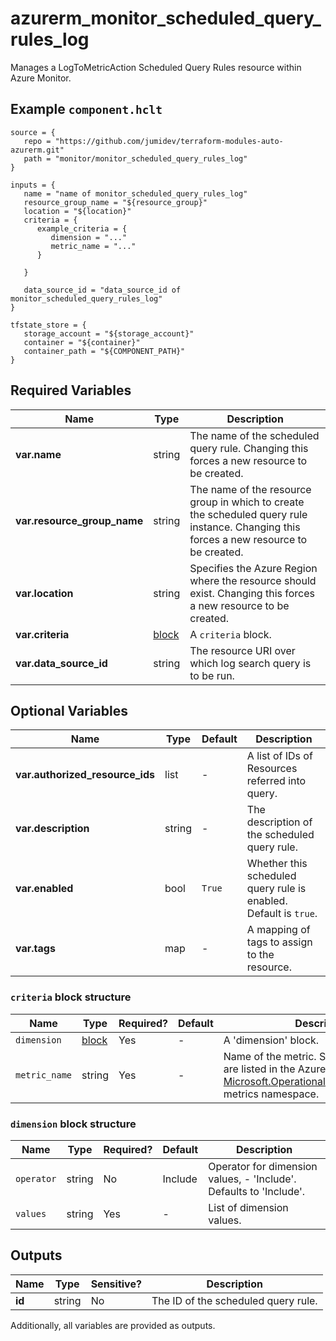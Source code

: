 # azurerm_monitor_scheduled_query_rules_log

Manages a LogToMetricAction Scheduled Query Rules resource within Azure Monitor.

## Example `component.hclt`

```hcl
source = {
   repo = "https://github.com/jumidev/terraform-modules-auto-azurerm.git" 
   path = "monitor/monitor_scheduled_query_rules_log" 
}

inputs = {
   name = "name of monitor_scheduled_query_rules_log" 
   resource_group_name = "${resource_group}" 
   location = "${location}" 
   criteria = {
      example_criteria = {
         dimension = "..."   
         metric_name = "..."   
      }
  
   }
 
   data_source_id = "data_source_id of monitor_scheduled_query_rules_log" 
}

tfstate_store = {
   storage_account = "${storage_account}" 
   container = "${container}" 
   container_path = "${COMPONENT_PATH}" 
}

```

## Required Variables

| Name | Type |  Description |
| ---- | --------- |  ----------- |
| **var.name** | string |  The name of the scheduled query rule. Changing this forces a new resource to be created. | 
| **var.resource_group_name** | string |  The name of the resource group in which to create the scheduled query rule instance. Changing this forces a new resource to be created. | 
| **var.location** | string |  Specifies the Azure Region where the resource should exist. Changing this forces a new resource to be created. | 
| **var.criteria** | [block](#criteria-block-structure) |  A `criteria` block. | 
| **var.data_source_id** | string |  The resource URI over which log search query is to be run. | 

## Optional Variables

| Name | Type |  Default  |  Description |
| ---- | --------- |  ----------- | ----------- |
| **var.authorized_resource_ids** | list |  -  |  A list of IDs of Resources referred into query. | 
| **var.description** | string |  -  |  The description of the scheduled query rule. | 
| **var.enabled** | bool |  `True`  |  Whether this scheduled query rule is enabled. Default is `true`. | 
| **var.tags** | map |  -  |  A mapping of tags to assign to the resource. | 

### `criteria` block structure

| Name | Type | Required? | Default | Description |
| ---- | ---- | --------- | ------- | ----------- |
| `dimension` | [block](#criteria-block-structure) | Yes | - | A 'dimension' block. |
| `metric_name` | string | Yes | - | Name of the metric. Supported metrics are listed in the Azure Monitor [Microsoft.OperationalInsights/workspaces](https://docs.microsoft.com/azure/azure-monitor/platform/metrics-supported#microsoftoperationalinsightsworkspaces) metrics namespace. |

### `dimension` block structure

| Name | Type | Required? | Default | Description |
| ---- | ---- | --------- | ------- | ----------- |
| `operator` | string | No | Include | Operator for dimension values, - 'Include'. Defaults to 'Include'. |
| `values` | string | Yes | - | List of dimension values. |



## Outputs

| Name | Type | Sensitive? | Description |
| ---- | ---- | --------- | --------- |
| **id** | string | No  | The ID of the scheduled query rule. | 

Additionally, all variables are provided as outputs.
